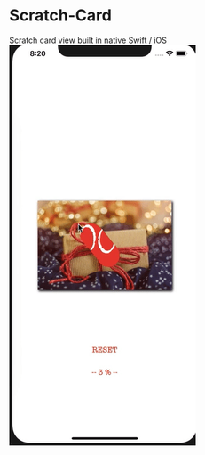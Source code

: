 # Scratch-Card
Scratch card view built in native Swift / iOS
![Demo](https://github.com/bhavin250495/Scratch-Card/blob/master/video.gif)
